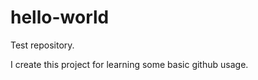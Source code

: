 hello-world
===========

Test repository.

I create this project for learning some basic github usage. 
